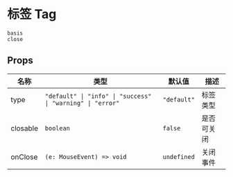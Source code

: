 # 标签 Tag

```demo
basis
close
```

## Props

| 名称     | 类型                                                       | 默认值      | 描述       |
| -------- | ---------------------------------------------------------- | ----------- | ---------- |
| type     | `"default" \| "info" \| "success" \| "warning" \| "error"` | `"default"` | 标签类型   |
| closable | `boolean`                                                  | `false`     | 是否可关闭 |
| onClose  | `(e: MouseEvent) => void`                                  | `undefined` | 关闭事件   |
